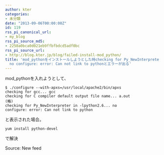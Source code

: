 ```yaml
---
author: kter
categories:
- 未分類
date: "2013-09-06T00:00:00Z"
id: 119
rss_pi_canonical_url:
- my_blog
rss_pi_source_md5:
- 2258a0bca0d021eb9ffbfbdcd5adf0bc
rss_pi_source_url:
- http://blog.kter.jp/blog/failed-install-mod_python/
title: 'mod_pythonをインストールしようとした時checking for Py_NewInterpreter in -lpython2.6&#8230;
  no configure: error: Can not link to pythonとエラーが出る'
---
```

mod_pythonを入れようとして、

<div class="highlight">
  <pre><code class="language-">$ ./configure --with-apxs=/usr/local/apache2/bin/apxs
checking for gcc... gcc
checking for C compiler default output file name... a.out
(略)
checking for Py_NewInterpreter in -lpython2.6... no
configure: error: Can not link to python
</code></pre>
</div>

と表示された場合。

<div class="highlight">
  <pre><code class="language-">yum install python-devel
</code></pre>
</div>

で解決

Source: New feed